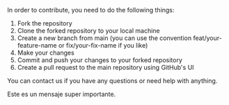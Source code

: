 In order to contribute, you need to do the following things:

1. Fork the repository
2. Clone the forked repository to your local machine
3. Create a new branch from main (you can use the convention feat/your-feature-name or fix/your-fix-name if you like)
4. Make your changes
5. Commit and push your changes to your forked repository
6. Create a pull request to the main repository using GitHub's UI

You can contact us if you have any questions or need help with anything.

Este es un mensaje super importante.
